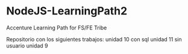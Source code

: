 # NodeJS-LearningPath2
Accenture Learning Path for FS/FE Tribe

Repositorio con los siguientes trabajos:
unidad 10 con sql
unidad 11 sin usuario
unidad 9

